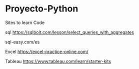 # Proyecto-Python
 Sites to learn Code
 
 
 sql
 https://sqlbolt.com/lesson/select_queries_with_aggregates
 
 sql-easy.com/es
 
 Excel 
 https://excel-practice-online.com/
 
 Tableau
 https://www.tableau.com/learn/starter-kits
